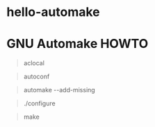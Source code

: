# hello-automake
GNU Automake HOWTO
==================

> aclocal

> autoconf

> automake --add-missing

> ./configure

> make
